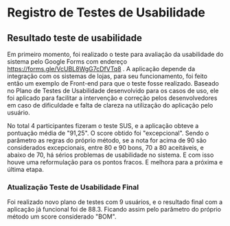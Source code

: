 # Registro de Testes de Usabilidade

## Resultado teste de usabilidade

 Em primeiro momento, foi realizado o teste para avaliação da usabilidade do sistema pelo Google Forms com endereço https://forms.gle/VcUBL8WgG7cDfVTq8 . A aplicação depende da integração com os sistemas de lojas, para seu funcionamento, foi feito então um exemplo de Front-end para que o teste fosse realizado. Baseado no Plano de Testes de Usabilidade desenvolvido para os casos de uso, ele foi aplicado para facilitar a intervenção e correção pelos desenvolvedores em caso de dificuldade e falta de clareza na utilização do aplicação pelo usuário.
  
No total 4  participantes fizeram o teste SUS, e a aplicação obteve a pontuação média de "91,25". O score obtido foi "excepcional". Sendo o parâmetro as regras do próprio método, se a nota for acima de 90 são considerados excepcionais, entre 80 e 90 bons, 70 a 80 aceitáveis, e abaixo de 70, há sérios problemas de usabilidade no sistema. E com isso houve uma reformulação para os pontos fracos. E melhora para a próxima e última etapa. 

### Atualização Teste de Usabilidade Final

Foi realizado novo plano de testes com 9 usuários, e o resultado final com a aplicação já funcional foi de 88.3. Ficando assim pelo parãmetro do próprio método um score considerado "BOM".